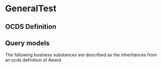 # GeneralTest

## OCDS Definition
[](/data-models/query-models/general.json)

## Query models
The following business substances are described as the inheritances from an ocds definition of Award
[](/data-models/query-models/Award.signedOffScope.schema.json)
